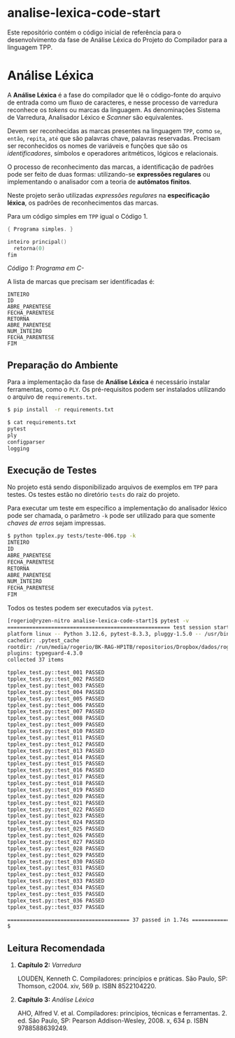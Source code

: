 # analise-lexica-code-start
Este repositório contém o código inicial de referência para o desenvolvimento da fase de Análise Léxica do Projeto do Compilador para a linguagem TPP.

# Análise Léxica

A __Análise Léxica__ é a fase do compilador que lê o código-fonte do arquivo de entrada como um fluxo de caracteres, e nesse processo de varredura reconhece os _tokens_ ou marcas da linguagem. As denominações Sistema de Varredura, Analisador Léxico e _Scanner_ são equivalentes.

Devem ser reconhecidas as marcas presentes na linguagem `TPP`, como `se`, `então`, `repita`, `até` que são palavras chave, palavras reservadas. Precisam ser reconhecidos os nomes de variáveis e funções que são os _identificadores_, símbolos e operadores aritméticos, lógicos e relacionais.

O processo de reconhecimento das marcas, a identificação de padrões pode ser feito de duas formas: utilizando-se __expressões regulares__ ou implementando o analisador com a teoria de __autômatos finitos__.

Neste projeto serão utilizadas _expressões regulares_ na __especificação léxica__, os padrões de reconhecimentos das marcas.

Para um código simples em `TPP` igual o Código 1.

```c
{ Programa simples. }

inteiro principal()
  retorna(0)
fim
```
_Código 1: Programa em C-_


A lista de marcas que precisam ser identificadas é:
```
INTEIRO
ID
ABRE_PARENTESE
FECHA_PARENTESE
RETORNA
ABRE_PARENTESE
NUM_INTEIRO
FECHA_PARENTESE
FIM
```

## Preparação do Ambiente

Para a implementação da fase de __Análise Léxica__ é necessário instalar ferramentas, como o `PLY`. Os pré-requisitos podem ser instalados utilizando o arquivo de `requirements.txt`.

```bash
$ pip install  -r requirements.txt
```

```bash
$ cat requirements.txt
pytest
ply
configparser
logging
```

## Execução de Testes

No projeto está sendo disponibilizado arquivos de exemplos em `TPP` para testes. Os testes estão no diretório `tests` do raiz do projeto.

Para executar um teste em específico a implementação do analisador léxico pode ser chamada, o parâmetro `-k` pode ser utilizado para que somente _chaves de erros_ sejam impressas.

```bash
$ python tpplex.py tests/teste-006.tpp -k
INTEIRO
ID
ABRE_PARENTESE
FECHA_PARENTESE
RETORNA
ABRE_PARENTESE
NUM_INTEIRO
FECHA_PARENTESE
FIM
```

Todos os testes podem ser executados via `pytest`.

```bash
[rogerio@ryzen-nitro analise-lexica-code-start]$ pytest -v
==================================================== test session starts =====================================================
platform linux -- Python 3.12.6, pytest-8.3.3, pluggy-1.5.0 -- /usr/bin/python
cachedir: .pytest_cache
rootdir: /run/media/rogerio/BK-RAG-HP1TB/repositorios/Dropbox/dados/rogerio/projetos/projetos.github/analise-lexica-code-start
plugins: typeguard-4.3.0
collected 37 items                                                                                                           

tpplex_test.py::test_001 PASSED                                                          [  2%]
tpplex_test.py::test_002 PASSED                                                          [  5%]
tpplex_test.py::test_003 PASSED                                                          [  8%]
tpplex_test.py::test_004 PASSED                                                          [ 10%]
tpplex_test.py::test_005 PASSED                                                          [ 13%]
tpplex_test.py::test_006 PASSED                                                          [ 16%]
tpplex_test.py::test_007 PASSED                                                          [ 18%]
tpplex_test.py::test_008 PASSED                                                          [ 21%]
tpplex_test.py::test_009 PASSED                                                          [ 24%]
tpplex_test.py::test_010 PASSED                                                          [ 27%]
tpplex_test.py::test_011 PASSED                                                          [ 29%]
tpplex_test.py::test_012 PASSED                                                          [ 32%]
tpplex_test.py::test_013 PASSED                                                          [ 35%]
tpplex_test.py::test_014 PASSED                                                          [ 37%]
tpplex_test.py::test_015 PASSED                                                          [ 40%]
tpplex_test.py::test_016 PASSED                                                          [ 43%]
tpplex_test.py::test_017 PASSED                                                          [ 45%]
tpplex_test.py::test_018 PASSED                                                          [ 48%]
tpplex_test.py::test_019 PASSED                                                          [ 51%]
tpplex_test.py::test_020 PASSED                                                          [ 54%]
tpplex_test.py::test_021 PASSED                                                          [ 56%]
tpplex_test.py::test_022 PASSED                                                          [ 59%]
tpplex_test.py::test_023 PASSED                                                          [ 62%]
tpplex_test.py::test_024 PASSED                                                          [ 64%]
tpplex_test.py::test_025 PASSED                                                          [ 67%]
tpplex_test.py::test_026 PASSED                                                          [ 70%]
tpplex_test.py::test_027 PASSED                                                          [ 72%]
tpplex_test.py::test_028 PASSED                                                          [ 75%]
tpplex_test.py::test_029 PASSED                                                          [ 78%]
tpplex_test.py::test_030 PASSED                                                          [ 81%]
tpplex_test.py::test_031 PASSED                                                          [ 83%]
tpplex_test.py::test_032 PASSED                                                          [ 86%]
tpplex_test.py::test_033 PASSED                                                          [ 89%]
tpplex_test.py::test_034 PASSED                                                          [ 91%]
tpplex_test.py::test_035 PASSED                                                          [ 94%]
tpplex_test.py::test_036 PASSED                                                          [ 97%]
tpplex_test.py::test_037 PASSED                                                          [100%]

======================================= 37 passed in 1.74s =======================================
$
```

## Leitura Recomendada

1. __Capítulo 2:__ _Varredura_

    LOUDEN, Kenneth C. Compiladores: princípios e práticas. São Paulo, SP: Thomson, c2004. xiv, 569 p. ISBN 8522104220.

2. __Capítulo 3:__ _Análise Léxica_

    AHO, Alfred V. et al. Compiladores: princípios, técnicas e ferramentas. 2. ed. São Paulo, SP: Pearson Addison-Wesley, 2008. x, 634 p. ISBN 9788588639249.